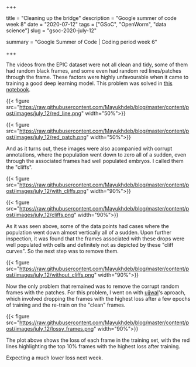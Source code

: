 +++


title = "Cleaning up the bridge"
description = "Google summer of code week 8"
date = "2020-07-12"
tags = ["GSoC", "OpenWorm", "data science"]
slug = "gsoc-2020-july-12"

summary = "Google Summer of Code | Coding period week 6"


+++

The videos from the EPIC dataset were not all clean and tidy, some of them had random black frames, and some even had random red lines/patches through the frame. These factors were highly unfavourable when it came to training a good deep learning model. This problem was solved in [this notebook](https://nbviewer.jupyter.org/github/devoworm/GSoC-2020/blob/master/Pre-trained%20Models%20%28DevLearning%29/notebooks/embryo_analysis/video_analysis/data_cleanup.ipynb). 

{{< figure src="https://raw.githubusercontent.com/Mayukhdeb/blog/master/content/post/images/july_12/red_line.png" width="50%">}}

{{< figure src="https://raw.githubusercontent.com/Mayukhdeb/blog/master/content/post/images/july_12/red_patch.png" width="50%">}}

And as it turns out, these images were also acompanied with corrupt annotations, where the population went down to zero all of a sudden, even through the associated frames had well populated embryos. I called them the "cliffs". 

{{< figure src="https://raw.githubusercontent.com/Mayukhdeb/blog/master/content/post/images/july_12/with_cliffs.png" width="90%">}}

{{< figure src="https://raw.githubusercontent.com/Mayukhdeb/blog/master/content/post/images/july_12/cliffs.png" width="90%">}}

As it was seen above, some of the data points had cases where the population went down almost vertically all of a sudden. Upon further inspection, it was found that the frames associated with these drops were well populated with cells and definitely not as depicted by these "cliff curves". So the next step was to remove them. 

{{< figure src="https://raw.githubusercontent.com/Mayukhdeb/blog/master/content/post/images/july_12/without_cliffs.png" width="90%">}}

Now the only problem that remained was to remove the corrupt random frames with the patches. For this problem, I went on with [ujjwal](https://github.com/ujjwalll)'s aproach, which involved dropping the frames with the highest loss after a few epochs of training and the re-train on the "clean" frames. 


{{< figure src="https://raw.githubusercontent.com/Mayukhdeb/blog/master/content/post/images/july_12/lossy_frames.png" width="90%">}}

The plot above shows the loss of each frame in the training set, with the red lines highlighting the top 10% frames with the highest loss after training. 

Expecting a much lower loss next week. 
